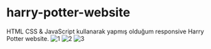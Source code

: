 # harry-potter-website
HTML CSS &amp; JavaScript kullanarak yapmış olduğum responsive Harry Potter website.
![1](https://user-images.githubusercontent.com/76431780/209582977-66036d40-1336-4121-8f2f-225f6c381b09.jpg)
![2](https://user-images.githubusercontent.com/76431780/209582979-a301ae03-20a1-47dd-b02d-3bd9eac3523b.jpg)
![3](https://user-images.githubusercontent.com/76431780/209582981-7a621101-12aa-4970-a2bc-22095d8eb726.jpg)
